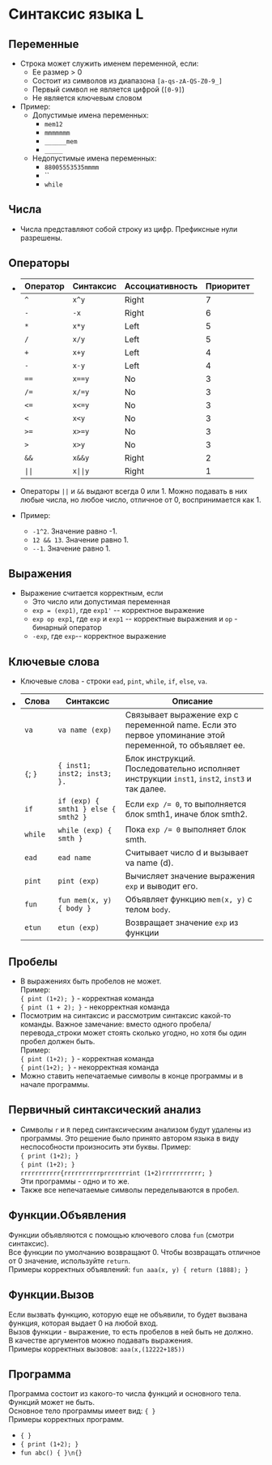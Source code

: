 # Синтаксис языка L
## Переменные
- Строка может служить именем переменной, если: 
  - Ее размер > 0
  - Состоит из символов из диапазона `[a-qs-zA-QS-Z0-9_]`
  - Первый символ не является цифрой (`[0-9]`)
  - Не является ключевым словом
- Пример:
  - Допустимые имена переменных:
    - `mem12`
    - `mmmmmmm`
    - `______mem`
    - `_____`
  - Недопустимые имена переменных:
    - `88005553535mmmm`
    - ``
    - `while`


## Числа
- Числа представляют собой строку из цифр. Префиксные нули разрешены.

## Операторы
  - Оператор | Синтаксис | Ассоциативность  | Приоритет
    ---------|-----------|------------------|----------
     `^`     | `x^y`     | Right            | 7
     `-`     | `-x`      | Right            | 6
     `*`     | `x*y`     | Left             | 5
     `/`     | `x/y`     | Left             | 5
     `+`     | `x+y`     | Left             | 4
     `-`     | `x-y`     | Left             | 4
     `==`    | `x==y`    | No               | 3
     `/=`    | `x/=y`    | No               | 3
     `<=`    | `x<=y`    | No               | 3
     `<`     | `x<y`     | No               | 3
     `>=`    | `x>=y`    | No               | 3
     `>`     | `x>y`     | No               | 3
     `&&`    | `x&&y`    | Right            | 2
     `\|\|`  | `x\|\|y`  | Right            | 1

  - Операторы `||` и `&&` выдают всегда 0 или 1. Можно подавать в них любые числа, но любое число, отличное от 0, воспринимается как 1.
  - Пример:
    - `-1^2`. Значение равно -1. 
    - `12 && 13`. Значение равно 1.
    - `--1`. Значение равно 1.

## Выражения
- Выражение считается корректным, если
  - Это число или допустимая переменная
  - `exp = (exp1)`, где `exp1'` -- корректное выражение
  - `exp op exp1`, где `exp` и `exp1` -- корректные выражения и `op` - бинарный оператор
  - `-exp`, где `exp`-- корректное выражение

## Ключевые слова
- Ключевые слова - строки `ead`, `pint`, `while`, `if`, `else`, `va`.
- Слова      | Синтаксис                            | Описание
  -----------|--------------------------------------|--------------------------------------------------------------------------------------------------------------
  `va`       | `va name (exp)`                      | Связывает выражение exp с переменной name. Если это первое упоминание этой переменной, то объявляет ее.
  `{`; `}`   |`{ inst1; inst2; inst3; }.`           | Блок инструкций. Последовательно исполняет инструкции `inst1`, `inst2`, `inst3` и так далее.
  `if`       | `if (exp) { smth1 } else { smth2 }`  | Если `exp /= 0`, то выполняется блок smth1, иначе блок smth2.
  `while`    | `while (exp) { smth } `              | Пока `exp /= 0` выполняет блок smth.
  `ead`      | `ead name`                           | Считывает число d и вызывает va name (d).
  `pint`     | `pint (exp)`                         | Вычисляет значение выражения `exp` и выводит его.
  `fun`      | `fun mem(x, y) { body }`             | Объявляет функцию `mem(x, y)` с телом `body`. 
  `etun`     | `etun (exp)`                         | Возвращает значение `exp` из функции

## Пробелы
- В выражениях быть пробелов не может.    
Пример:    
`{ pint (1+2); }` - корректная команда    
`{ pint (1 + 2); }` - некорректная команда
- Посмотрим на синтаксис и рассмотрим синтаксис какой-то команды. Важное замечание: вместо одного пробела/перевода_строки может стоять сколько угодно, но хотя бы один пробел должен быть.    
Пример:    
`{ pint (1+2); }` - корректная команда    
`{ pint(1+2); }` - некорректная команда    
- Можно ставить непечатаемые символы в конце программы и в начале программы. 

## Первичный синтаксический анализ
- Символы `r` и `R` перед синтаксическим анализом будут удалены из программы. Это решение было принято автором языка в виду неспособности произносить эти буквы.
Пример:    
`{ print (1+2); }`    
`{ pint (1+2); }`    
`rrrrrrrrrrr{rrrrrrrrrrprrrrrrrint (1+2)rrrrrrrrrrr; }`    
Эти программы - одно и то же.
- Также все непечатаемые символы переделываются в пробел. 

## Функции.Объявления
Функции объявляются с помощью ключевого слова `fun` (смотри синтаксис).           
Все функции по умолчанию возвращают 0. Чтобы возвращать отличное от 0 значение, используйте `return`.    
Примеры корректных объявлений: `fun aaa(x, y) { return (1888); }`

## Функции.Вызов 
Если вызвать функцию, которую еще не объявили, то будет вызвана функция, которая выдает 0 на любой вход.    
Вызов функции - выражение, то есть пробелов в ней быть не должно.    
В качестве аргументов можно подавать выражения.     
Примеры корректных вызовов: `aaa(x,(12222+185))`

## Программа
Программа состоит из какого-то числа функций и основного тела. Функций может не быть.    
Основное тело программы имеет вид: `{ }`             
Примеры корректных программ.
- `{ }`
- `{ print (1+2); }`
- `fun abc() { }\n{}`